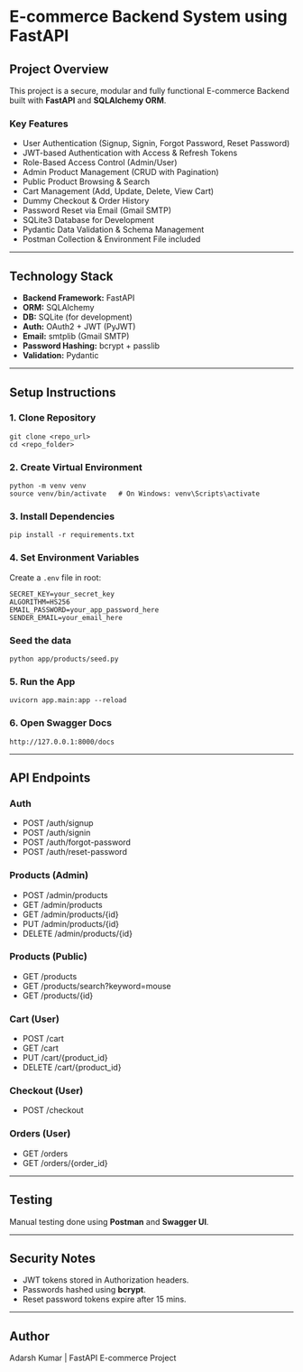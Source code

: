 
# E-commerce Backend System using FastAPI

## Project Overview

This project is a secure, modular and fully functional E-commerce Backend built with **FastAPI** and **SQLAlchemy ORM**.

### Key Features
- User Authentication (Signup, Signin, Forgot Password, Reset Password)
- JWT-based Authentication with Access & Refresh Tokens
- Role-Based Access Control (Admin/User)
- Admin Product Management (CRUD with Pagination)
- Public Product Browsing & Search
- Cart Management (Add, Update, Delete, View Cart)
- Dummy Checkout & Order History
- Password Reset via Email (Gmail SMTP)
- SQLite3 Database for Development
- Pydantic Data Validation & Schema Management
- Postman Collection & Environment File included

---

## Technology Stack

- **Backend Framework:** FastAPI
- **ORM:** SQLAlchemy
- **DB:** SQLite (for development)
- **Auth:** OAuth2 + JWT (PyJWT)
- **Email:** smtplib (Gmail SMTP)
- **Password Hashing:** bcrypt + passlib
- **Validation:** Pydantic

---

## Setup Instructions

### 1. Clone Repository
```
git clone <repo_url>
cd <repo_folder>
```

### 2. Create Virtual Environment
```
python -m venv venv
source venv/bin/activate   # On Windows: venv\Scripts\activate
```

### 3. Install Dependencies
```
pip install -r requirements.txt
```

### 4. Set Environment Variables
Create a `.env` file in root:
```
SECRET_KEY=your_secret_key
ALGORITHM=HS256
EMAIL_PASSWORD=your_app_password_here
SENDER_EMAIL=your_email_here
```

### Seed the data
```
python app/products/seed.py
```

### 5. Run the App
```
uvicorn app.main:app --reload
```

### 6. Open Swagger Docs
```
http://127.0.0.1:8000/docs
```

---

## API Endpoints

### Auth
- POST /auth/signup
- POST /auth/signin
- POST /auth/forgot-password
- POST /auth/reset-password

### Products (Admin)
- POST /admin/products
- GET /admin/products
- GET /admin/products/{id}
- PUT /admin/products/{id}
- DELETE /admin/products/{id}

### Products (Public)
- GET /products
- GET /products/search?keyword=mouse
- GET /products/{id}

### Cart (User)
- POST /cart
- GET /cart
- PUT /cart/{product_id}
- DELETE /cart/{product_id}

### Checkout (User)
- POST /checkout

### Orders (User)
- GET /orders
- GET /orders/{order_id}

---

## Testing
Manual testing done using **Postman** and **Swagger UI**.

---

## Security Notes
- JWT tokens stored in Authorization headers.
- Passwords hashed using **bcrypt**.
- Reset password tokens expire after 15 mins.

---

## Author
Adarsh Kumar | FastAPI E-commerce Project